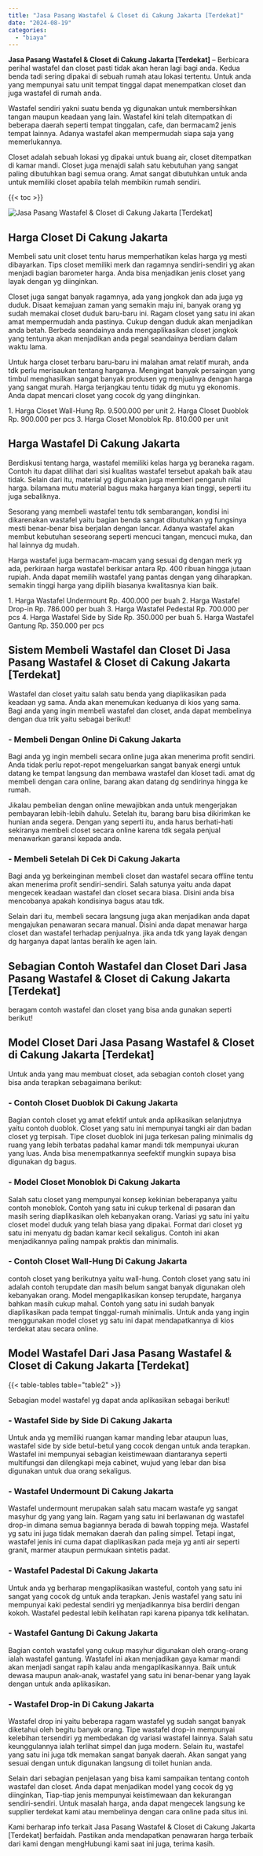 ```yaml
---
title: "Jasa Pasang Wastafel & Closet di Cakung Jakarta [Terdekat]"
date: "2024-08-19"
categories: 
  - "biaya"
---
```


**Jasa Pasang Wastafel & Closet di Cakung Jakarta \[Terdekat\]** – Berbicara perihal wastafel dan closet pasti tidak akan heran lagi bagi anda. Kedua benda tadi sering dipakai di sebuah rumah atau lokasi tertentu. Untuk anda yang mempunyai satu unit tempat tinggal dapat menempatkan closet dan juga wastafel di rumah anda.

Wastafel sendiri yakni suatu benda yg digunakan untuk membersihkan tangan maupun keadaan yang lain. Wastafel kini telah ditempatkan di beberapa daerah seperti tempat tinggalan, cafe, dan bermacam2 jenis tempat lainnya. Adanya wastafel akan mempermudah siapa saja yang memerlukannya.

Closet adalah sebuah lokasi yg dipakai untuk buang air, closet ditempatkan di kamar mandi. Closet juga menajdi salah satu kebutuhan yang sangat paling dibutuhkan bagi semua orang. Amat sangat dibutuhkan untuk anda untuk memiliki closet apabila telah membikin rumah sendiri.

{{< toc >}}

![Jasa Pasang Wastafel & Closet di Cakung Jakarta [Terdekat]](/images/wastafel-closet-murah49.png)

## Harga Closet Di Cakung Jakarta

Membeli satu unit closet tentu harus memperhatikan kelas harga yg mesti dibayarkan. Tips closet memiliki merk dan ragamnya sendiri-sendiri yg akan menjadi bagian barometer harga. Anda bisa menjadikan jenis closet yang layak dengan yg diinginkan.

Closet juga sangat banyak ragamnya, ada yang jongkok dan ada juga yg duduk. Disaat kemajuan zaman yang semakin maju ini, banyak orang yg sudah memakai closet duduk baru-baru ini. Ragam closet yang satu ini akan amat mempermudah anda pastinya. Cukup dengan duduk akan menjadikan anda betah. Berbeda seandainya anda mengaplikasikan closet jongkok yang tentunya akan menjadikan anda pegal seandainya berdiam dalam waktu lama.

Untuk harga closet terbaru baru-baru ini malahan amat relatif murah, anda tdk perlu merisaukan tentang harganya. Mengingat banyak persaingan yang timbul menghasilkan sangat banyak produsen yg menjualnya dengan harga yang sangat murah. Harga terjangkau tentu tidak dg mutu yg ekonomis. Anda dapat mencari closet yang cocok dg yang diinginkan.

1\. Harga Closet Wall-Hung Rp. 9.500.000 per unit 2. Harga Closet Duoblok Rp. 900.000 per pcs 3. Harga Closet Monoblok Rp. 810.000 per unit

## Harga Wastafel Di Cakung Jakarta

Berdiskusi tentang harga, wastafel memiliki kelas harga yg beraneka ragam. Contoh itu dapat dilihat dari sisi kualitas wastafel tersebut apakah baik atau tidak. Selain dari itu, material yg digunakan juga memberi pengaruh nilai harga. bilamana mutu material bagus maka harganya kian tinggi, seperti itu juga sebaliknya.

Sesorang yang membeli wastafel tentu tdk sembarangan, kondisi ini dikarenakan wastafel yaitu bagian benda sangat dibutuhkan yg fungsinya mesti benar-benar bisa berjalan dengan lancar. Adanya wastafel akan membut kebutuhan seseorang seperti mencuci tangan, mencuci muka, dan hal lainnya dg mudah.

Harga wastafel juga bermacam-macam yang sesuai dg dengan merk yg ada, perkiraan harga wastafel berkisar antara Rp. 400 ribuan hingga jutaan rupiah. Anda dapat memilih wastafel yang pantas dengan yang diharapkan. semakin tinggi harga yang dipilih biasanya kwalitasnya kian baik.

1\. Harga Wastafel Undermount Rp. 400.000 per buah 2. Harga Wastafel Drop-in Rp. 786.000 per buah 3. Harga Wastafel Pedestal Rp. 700.000 per pcs 4. Harga Wastafel Side by Side Rp. 350.000 per buah 5. Harga Wastafel Gantung Rp. 350.000 per pcs

## Sistem Membeli Wastafel dan Closet Di Jasa Pasang Wastafel & Closet di Cakung Jakarta \[Terdekat\]

Wastafel dan closet yaitu salah satu benda yang diaplikasikan pada keadaan yg sama. Anda akan menemukan keduanya di kios yang sama. Bagi anda yang ingin membeli wastafel dan closet, anda dapat membelinya dengan dua trik yaitu sebagai berikut!

### \- Membeli Dengan Online Di Cakung Jakarta

Bagi anda yg ingin membeli secara online juga akan menerima profit sendiri. Anda tidak perlu repot-repot mengeluarkan sangat banyak energi untuk datang ke tempat langsung dan membawa wastafel dan kloset tadi. amat dg membeli dengan cara online, barang akan datang dg sendirinya hingga ke rumah.

Jikalau pembelian dengan online mewajibkan anda untuk mengerjakan pembayaran lebih-lebih dahulu. Setelah itu, barang baru bisa dikirimkan ke hunian anda segera. Dengan yang seperti itu, anda harus berhati-hati sekiranya membeli closet secara online karena tdk segala penjual menawarkan garansi kepada anda.

### \- Membeli Setelah Di Cek Di Cakung Jakarta

Bagi anda yg berkeinginan membeli closet dan wastafel secara offline tentu akan menerima profit sendiri-sendiri. Salah satunya yaitu anda dapat mengecek keadaan wastafel dan closet secara biasa. Disini anda bisa mencobanya apakah kondisinya bagus atau tdk.

Selain dari itu, membeli secara langsung juga akan menjadikan anda dapat mengajukan penawaran secara manual. Disini anda dapat menawar harga closet dan wastafel terhadap penjualnya. jika anda tdk yang layak dengan dg harganya dapat lantas beralih ke agen lain.

## Sebagian Contoh Wastafel dan Closet Dari Jasa Pasang Wastafel & Closet di Cakung Jakarta \[Terdekat\]

beragam contoh wastafel dan closet yang bisa anda gunakan seperti berikut!

## Model Closet Dari Jasa Pasang Wastafel & Closet di Cakung Jakarta \[Terdekat\]

Untuk anda yang mau membuat closet, ada sebagian contoh closet yang bisa anda terapkan sebagaimana berikut:

### \- Contoh Closet Duoblok Di Cakung Jakarta

Bagian contoh closet yg amat efektif untuk anda aplikasikan selanjutnya yaitu contoh duoblok. Closet yang satu ini mempunyai tangki air dan badan closet yg terpisah. Tipe closet duoblok ini juga terkesan paling minimalis dg ruang yang lebih terbatas padahal kamar mandi tdk mempunyai ukuran yang luas. Anda bisa menempatkannya seefektif mungkin supaya bisa digunakan dg bagus.

### \- Model Closet Monoblok Di Cakung Jakarta

Salah satu closet yang mempunyai konsep kekinian beberapanya yaitu contoh monoblok. Contoh yang satu ini cukup terkenal di pasaran dan masih sering diaplikasikan oleh kebanyakan orang. Variasi yg satu ini yaitu closet model duduk yang telah biasa yang dipakai. Format dari closet yg satu ini menyatu dg badan kamar kecil sekaligus. Contoh ini akan menjadikannya paling nampak praktis dan minimalis.

### \- Contoh Closet Wall-Hung Di Cakung Jakarta

contoh closet yang berikutnya yaitu wall-hung. Contoh closet yang satu ini adalah contoh terupdate dan masih belum sangat banyak digunakan oleh kebanyakan orang. Model mengaplikasikan konsep terupdate, harganya bahkan masih cukup mahal. Contoh yang satu ini sudah banyak diaplikasikan pada tempat tinggal-rumah minimalis. Untuk anda yang ingin menggunakan model closet yg satu ini dapat mendapatkannya di kios terdekat atau secara online.

## Model Wastafel Dari Jasa Pasang Wastafel & Closet di Cakung Jakarta \[Terdekat\]

{{< table-tables table="table2" >}}

Sebagian model wastafel yg dapat anda aplikasikan sebagai berikut!

### \- Wastafel Side by Side Di Cakung Jakarta

Untuk anda yg memiliki ruangan kamar manding lebar ataupun luas, wastafel side by side betul-betul yang cocok dengan untuk anda terapkan. Wastafel ini mempunyai sebagian keistimewaan diantaranya seperti multifungsi dan dilengkapi meja cabinet, wujud yang lebar dan bisa digunakan untuk dua orang sekaligus.

### \- Wastafel Undermount Di Cakung Jakarta

Wastafel undermount merupakan salah satu macam wastafe yg sangat masyhur dg yang yang lain. Ragam yang satu ini berlawanan dg wastafel drop-in dimana semua bagiannya berada di bawah topping meja. Wastafel yg satu ini juga tidak memakan daerah dan paling simpel. Tetapi ingat, wastafel jenis ini cuma dapat diaplikasikan pada meja yg anti air seperti granit, marmer ataupun permukaan sintetis padat.

### \- Wastafel Padestal Di Cakung Jakarta

Untuk anda yg berharap mengaplikasikan wasteful, contoh yang satu ini sangat yang cocok dg untuk anda terapkan. Jenis wastafel yang satu ini mempunyai kaki pedestal sendiri yg menjadikannya bisa berdiri dengan kokoh. Wastafel pedestal lebih kelihatan rapi karena pipanya tdk kelihatan.

### \- Wastafel Gantung Di Cakung Jakarta

Bagian contoh wastafel yang cukup masyhur digunakan oleh orang-orang ialah wastafel gantung. Wastafel ini akan menjadikan gaya kamar mandi akan menjadi sangat rapih kalau anda mengaplikasikannya. Baik untuk dewasa maupun anak-anak, wastafel yang satu ini benar-benar yang layak dengan untuk anda aplikasikan.

### \- Wastafel Drop-in Di Cakung Jakarta

Wastafel drop ini yaitu beberapa ragam wastafel yg sudah sangat banyak diketahui oleh begitu banyak orang. Tipe wastafel drop-in mempunyai kelebihan tersendiri yg membedakan dg variasi wastafel lainnya. Salah satu keunggulannya ialah terlihat simpel dan juga modern. Selain itu, wastafel yang satu ini juga tdk memakan sangat banyak daerah. Akan sangat yang sesuai dengan untuk digunakan langsung di toilet hunian anda.

Selain dari sebagian penjelasan yang bisa kami sampaikan tentang contoh wastafel dan closet. Anda dapat menjadikan model yang cocok dg yg diinginkan, Tiap-tiap jenis mempunyai keistimewaan dan kekurangan sendiri-sendiri. Untuk masalah harga, anda dapat mengecek langsung ke supplier terdekat kami atau membelinya dengan cara online pada situs ini.

Kami berharap info terkait Jasa Pasang Wastafel & Closet di Cakung Jakarta \[Terdekat\] berfaidah. Pastikan anda mendapatkan penawaran harga terbaik dari kami dengan mengHubungi kami saat ini juga, terima kasih.
